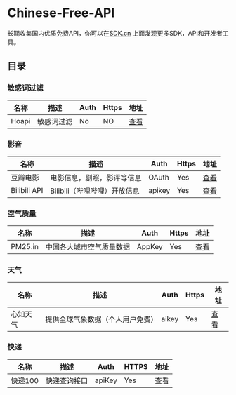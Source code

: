 # Chinese-Free-API
长期收集国内优质免费API，你可以在[SDK.cn](https://sdk.cn) 上面发现更多SDK，API和开发者工具。

## 目录

### 敏感词过滤
|名称|描述|Auth|Https|地址|
|---|---|---|---|---|
|Hoapi|敏感词过滤|No|NO|[查看](http://www.hoapi.com/index.php/Home/Index/demo)|

### 影音
|名称|描述|Auth|Https|地址|
|---|---|---|---|---|
|豆瓣电影|电影信息，剧照，影评等信息|OAuth|Yes|[查看](https://developers.douban.com/wiki/?title=guide)|
|Bilibili API|Bilibili（哔哩哔哩）开放信息|apikey|Yes|[查看](https://github.com/fython/BilibiliAPIDocs)|

### 空气质量
|名称|描述|Auth|Https|地址| 
|---|---|---|---|---|
|PM25.in|中国各大城市空气质量数据|AppKey|Yes|[查看](http://www.pm25.in/api_doc)|

### 天气
|名称|描述|Auth|Https|地址| 
|---|---|---|---|---|
|心知天气|提供全球气象数据（个人用户免费）|aikey|Yes|[查看](https://www.seniverse.com/doc)|
### 快递
|名称|描述|Auth|HTTPS|地址|
|---|---|---|---|---|
|快递100| 快递查询接口|apiKey|Yes|[查看](https://www.kuaidi100.com/openapi/applyapi.shtml)|
